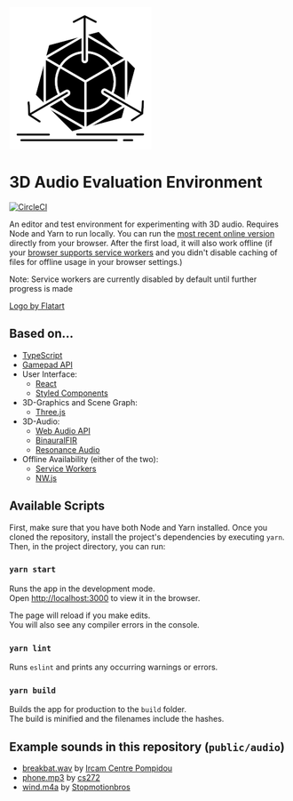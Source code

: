 ![Logo](./public/icon.png)

# 3D Audio Evaluation Environment

[![CircleCI](https://circleci.com/gh/niklaskorz/audio3d.svg?style=svg)](https://circleci.com/gh/niklaskorz/audio3d)

An editor and test environment for experimenting with 3D audio.
Requires Node and Yarn to run locally.
You can run the [most recent online version](https://niklaskorz.github.io/audio3d/) directly from your browser. After the first load, it will also work offline (if your [browser supports service workers](https://caniuse.com/#feat=serviceworkers) and you didn't disable caching of files for offline usage in your browser settings.)

Note: Service workers are currently disabled by default until further progress is made

[Logo by Flatart](https://www.iconfinder.com/icons/4168597/3d_change_correction_modification_object_print_printing_icon)

## Based on...

- [TypeScript](https://www.typescriptlang.org/)
- [Gamepad API](https://developer.mozilla.org/en-US/docs/Web/API/Gamepad_API)
- User Interface:
  - [React](https://reactjs.org/)
  - [Styled Components](https://www.styled-components.com/)
- 3D-Graphics and Scene Graph:
  - [Three.js](https://threejs.org/)
- 3D-Audio:
  - [Web Audio API](https://developer.mozilla.org/en-US/docs/Web/API/Web_Audio_API)
  - [BinauralFIR](https://github.com/Ircam-RnD/binauralFIR)
  - [Resonance Audio](https://resonance-audio.github.io/resonance-audio/)
- Offline Availability (either of the two):
  - [Service Workers](https://developer.mozilla.org/en-US/docs/Web/API/Service_Worker_API/Using_Service_Workers)
  - [NW.js](https://nwjs.io/)

## Available Scripts

First, make sure that you have both Node and Yarn installed.
Once you cloned the repository, install the project's dependencies by executing `yarn`.
Then, in the project directory, you can run:

### `yarn start`

Runs the app in the development mode.<br>
Open [http://localhost:3000](http://localhost:3000) to view it in the browser.

The page will reload if you make edits.<br>
You will also see any compiler errors in the console.

### `yarn lint`

Runs `eslint` and prints any occurring warnings or errors.

### `yarn build`

Builds the app for production to the `build` folder.<br>
The build is minified and the filenames include the hashes.

## Example sounds in this repository (`public/audio`)

- [breakbat.wav](https://github.com/Ircam-RnD/binauralFIR/blob/gh-pages/examples/snd/breakbeat.wav) by [Ircam Centre Pompidou](https://www.ircam.fr/)
- [phone.mp3](https://freesound.org/people/cs272/sounds/77723/) by [cs272](https://freesound.org/people/cs272/)
- [wind.m4a](https://freesound.org/people/Stopmotionbros/sounds/438991/) by [Stopmotionbros](https://freesound.org/people/Stopmotionbros/)

